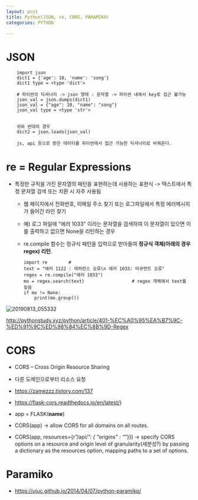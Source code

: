 ```yaml
---
layout: post
title: Python(JSON, re, CORS, PARAMIKO)
categories: PYTHON

---
```



# JSON


        import json
        dict1 = {'age': 10, 'name': 'song'}
        dict1 type = <type 'dict'>
        
        # 파이썬의 딕셔너리 -> json 형태 : 문자열 -> 파이썬 내에서 key로 접근 불가능
        json_val = json.dumps(dict1)              
        json_val = {"age": 10, "name": "song"}
        json_val type = <type 'str'>
        
        
        위와 반대의 경우
        dict2 = json.loads(json_val)
        
        js, api 등으로 받은 데이터를 파이썬에서 접근 가능한 딕셔너리로 바꿔준다.
        
        
       
        

# re = Regular Expressions 
* 특정한 규칙을 가진 문자열의 패턴을 표현하는데 사용하는 표현식 -> 텍스트에서 특정 문자열 검색 또는 치환 시 자주 사용됨
  * 웹 페이지에서 전화번호, 이메일 주소 찾기 또는 로그파일에서 특정 에러메시지가 들어간 라인 찾기
  * 예) 로그 파일에 "에러 1033" 이라는 문자열을 검색하여 이 문자열이 있으면 이를 출력하고 없으면 None을 리턴하는 경우
  * re.compile 함수는 정규식 패턴을 입력으로 받아들여 **정규식 객체(아래의 경우 regex) 리턴**. 
  
  
        import re        # 
        text = "에러 1122 : 레퍼런스 오류\n 에러 1033: 아규먼트 오류"
        regex = re.compile("에러 1033")                               
        mo = regex.search(text)                  # regex 객체에서 text를 찾음 
        if mo != None:
            print(mo.group()) 
            
![20190813_055332](https://user-images.githubusercontent.com/47915302/62897695-c20abc80-bd8e-11e9-9d86-6333e48cbc90.png)            
            
http://pythonstudy.xyz/python/article/401-%EC%A0%95%EA%B7%9C-%ED%91%9C%ED%98%84%EC%8B%9D-Regex


# CORS
* CORS – Cross Origin Resource Sharing 
* 다른 도메인으로부터 리소스 요청 
* https://zamezzz.tistory.com/137
* https://flask-cors.readthedocs.io/en/latest/)

* app = FLASK(__name__)
* CORS(app) -> allow CORS for all domains on all routes.

* CORS(app, resources={r”/api/*”: { “origins” : “*”}})   ->  specify CORS options on a resource and origin level of granularity(세분성?) by passing a dictionary as the resources option, mapping paths to a set of options.


# Paramiko 

* https://ujuc.github.io/2014/04/07/python-paramiko/
